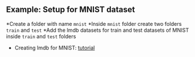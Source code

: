 ## Example: Setup for MNIST dataset
*Create a folder with name `mnist`
*Inside `mnist` folder create two folders `train` and `test`
*Add the lmdb datasets for train and test datasets of MNIST inside `train` and `test` folders
  * Creating lmdb for MNIST: [tutorial](http://caffe.berkeleyvision.org/gathered/examples/mnist.html)

